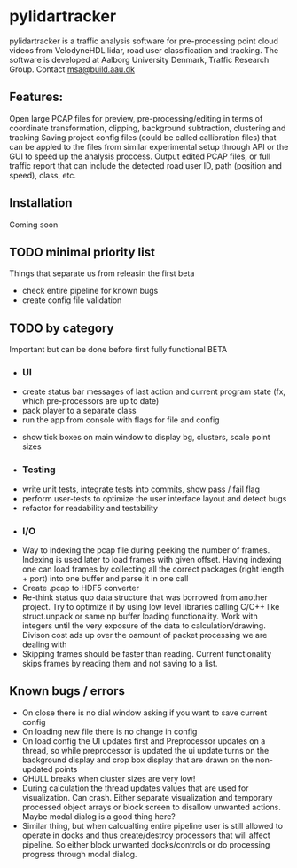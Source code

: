 # pylidartracker
pylidartracker is a traffic analysis software for pre-processing point cloud videos from VelodyneHDL lidar, road user classification and tracking. The software is developed at Aalborg University Denmark, Traffic Research Group.
Contact msa@build.aau.dk

## Features:
Open large PCAP files for preview, pre-processing/editing in terms of coordinate transformation, clipping, background subtraction, clustering and tracking
Saving project config files (could be called callibration files) that can be appled to the files from similar experimental setup through API or the GUI to speed up the analysis proccess. Output edited PCAP files, or full traffic report that can include the detected road user ID, path (position and speed), class, etc. 

## Installation
Coming soon

## TODO minimal priority list
Things that separate us from releasin the first beta
* check entire pipeline for known bugs
* create config file validation

## TODO by category
Important but can be done before first fully functional BETA
* ### UI
+ create status bar messages of last action and current program state (fx, which pre-processors are up to date)
+ pack player to a separate class
+ run the app from console with flags for file and config
* show tick boxes on main window to display bg, clusters, scale point sizes
* ### Testing
+ write unit tests, integrate tests into commits, show pass / fail flag
+ perform user-tests to optimize the user interface layout and detect bugs
+ refactor for readability and testability
* ### I/O
+ Way to indexing the pcap file during peeking the number of frames. Indexing is used later to load frames with given offset. Having indexing one can load frames by collecting all the correct packages (right length + port) into one buffer and parse it in one call
+ Create .pcap to HDF5 converter
+ Re-think status quo data structure that was borrowed from another project. Try to optimize it by using low level libraries calling C/C++ like struct.unpack or same np buffer loading functionality. Work with integers until the very exposure of the data to calculation/drawing. Divison cost ads up over the oamount of packet processing we are dealing with
+ Skipping frames should be faster than reading. Current functionality skips frames by reading them and not saving to a list.

## Known bugs / errors
* On close there is no dial window asking if you want to save current config
* On loading new file there is no change in config
* On load config the UI updates first and Preprocessor updates on a thread, so while preprocessor is updated the ui update turns on the background display and crop box display that are drawn on the non-updated points
* QHULL breaks when cluster sizes are very low!
* During calculation the thread updates values that are used for visualization. Can crash. Either separate visualization and temporary processed object arrays or block screen to disallow unwanted actions. Maybe modal dialog is a good thing here?
* Similar thing, but when calcualting entire pipeline user is still allowed to operate in docks and thus create/destroy processors that will affect pipeline. So either block unwanted docks/controls or do processing progress through modal dialog.


